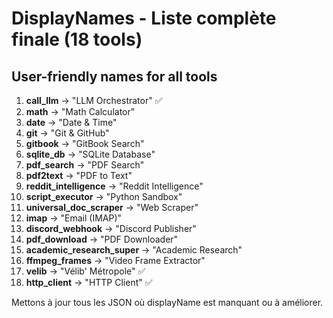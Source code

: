 # DisplayNames - Liste complète finale (18 tools)

## User-friendly names for all tools

1. **call_llm** → "LLM Orchestrator" ✅
2. **math** → "Math Calculator" 
3. **date** → "Date & Time" 
4. **git** → "Git & GitHub"
5. **gitbook** → "GitBook Search"
6. **sqlite_db** → "SQLite Database"
7. **pdf_search** → "PDF Search"
8. **pdf2text** → "PDF to Text"
9. **reddit_intelligence** → "Reddit Intelligence"
10. **script_executor** → "Python Sandbox"
11. **universal_doc_scraper** → "Web Scraper"
12. **imap** → "Email (IMAP)"
13. **discord_webhook** → "Discord Publisher"
14. **pdf_download** → "PDF Downloader"
15. **academic_research_super** → "Academic Research"
16. **ffmpeg_frames** → "Video Frame Extractor"
17. **velib** → "Vélib' Métropole" ✅
18. **http_client** → "HTTP Client" ✅

Mettons à jour tous les JSON où displayName est manquant ou à améliorer.
